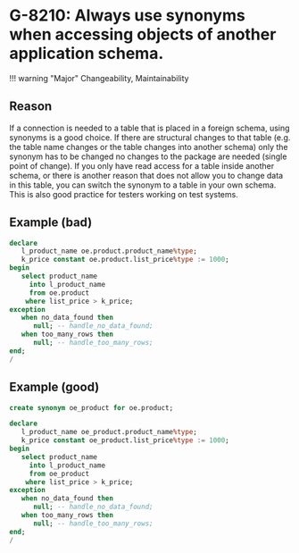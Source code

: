 # G-8210: Always use synonyms when accessing objects of another application schema.

!!! warning "Major"
    Changeability, Maintainability

## Reason

If a connection is needed to a table that is placed in a foreign schema, using synonyms is a good choice. If there are structural changes to that table (e.g. the table name changes or the table changes into another schema) only the synonym has to be changed no changes to the package are needed (single point of change). If you only have read access for a table inside another schema, or there is another reason that does not allow you to change data in this table, you can switch the synonym to a table in your own schema.  This is also good practice for testers working on test systems.

## Example (bad)

```sql
declare
   l_product_name oe.product.product_name%type;
   k_price constant oe.product.list_price%type := 1000;
begin
   select product_name
     into l_product_name
     from oe.product 
    where list_price > k_price;
exception
   when no_data_found then
      null; -- handle_no_data_found;
   when too_many_rows then
      null; -- handle_too_many_rows;
end;
/
```

## Example (good)

```sql
create synonym oe_product for oe.product;

declare
   l_product_name oe_product.product_name%type;
   k_price constant oe_product.list_price%type := 1000;
begin
   select product_name
     into l_product_name
     from oe_product 
    where list_price > k_price;
exception
   when no_data_found then
      null; -- handle_no_data_found;
   when too_many_rows then
      null; -- handle_too_many_rows;
end;
/
```
